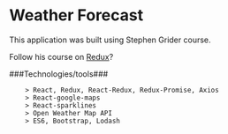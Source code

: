 # Weather Forecast
This application was built using Stephen Grider course.

Follow his course on [Redux](https://www.udemy.com/react-redux/)?

###Technologies/tools###

```
	> React, Redux, React-Redux, Redux-Promise, Axios
	> React-google-maps
	> React-sparklines 
	> Open Weather Map API
	> ES6, Bootstrap, Lodash
```
